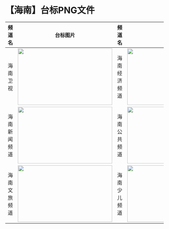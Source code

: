 # 【海南】台标PNG文件
|频道名|台标图片|频道名|台标图片|
|:---|:---:|:---|:---:|
|海南卫视|<img src="https://raw.githubusercontent.com/taksssss/TVlogo/main/img/Hainan.png" width="300" height="180">|海南经济频道|<img src="https://raw.githubusercontent.com/taksssss/TVlogo/main/img/Hainan1.png" width="300" height="180">|
|海南新闻频道|<img src="https://raw.githubusercontent.com/taksssss/TVlogo/main/img/Hainan2.png" width="300" height="180">|海南公共频道|<img src="https://raw.githubusercontent.com/taksssss/TVlogo/main/img/Hainan3.png" width="300" height="180">|
|海南文旅频道|<img src="https://raw.githubusercontent.com/taksssss/TVlogo/main/img/Hainan4.png" width="300" height="180">|海南少儿频道|<img src="https://raw.githubusercontent.com/taksssss/TVlogo/main/img/Hainan5.png" width="300" height="180">|
